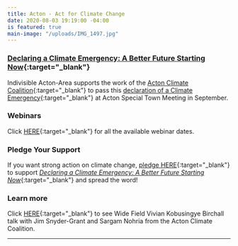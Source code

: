```yaml
---
title: Acton - Act for Climate Change
date: 2020-08-03 19:19:00 -04:00
is featured: true
main-image: "/uploads/IMG_1497.jpg"
---
```


### [Declaring a Climate Emergency: A Better Future Starting Now](https://www.actonclimatecoalition.org/#declaration){:target="_blank"}

Indivisible Acton-Area supports the work of the [Acton Climate Coalition](https://ActonClimateCoalition.org){:target="_blank"}  to pass this [declaration of a Climate Emergency](https://www.actonclimatecoalition.org/#declaration){:target="_blank"} at Acton Special Town Meeting in September.

### Webinars

Click [HERE](https://www.actonclimatecoalition.org/#webinar){:target="_blank"} for all the available webinar dates.

### Pledge Your Support

If you want strong action on climate change, [pledge HERE](https://ActonClimateCoalition.org/#pledge){:target="_blank"} to support *[Declaring a Climate Emergency: A Better Future Starting Now](https://www.actonclimatecoalition.org/#declaration)*{:target="_blank"} and spread the word!

### Learn more

Click [HERE](https://www.youtube.com/watch?v=_7HYvaQNz7o&feature=youtu.be){:target="_blank"} to see Wide Field Vivian Kobusingye Birchall talk with Jim Snyder-Grant and Sargam Nohria from the Acton Climate Coalition. 

 
---